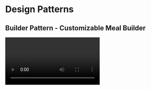 # Design Patterns

## Builder Pattern - Customizable Meal Builder

![Builder Pattern](https://github.com/ricoputrap/design-patterns/demo/1-builder-pattern.mp4)